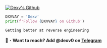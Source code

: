 <a href="https://www.youtube.com/watch?v=zL19uMsnpSU&t=1402s&ab_channel=cameronbarnett" target="_blank"> <img src="https://github.com/user-attachments/assets/d37d16d0-bbb5-4a5a-bfb2-59985f164d81" alt="Dexv's Github"/></a>

```python
DXVVAY = 'Dexv'
print(f'Follow {DXVVAY} on Github')
```
```python
Getting better at reverse engineering
```
📩・**Want to reach? Add @dexv0 on [Telegram](https://t.me/dexv0)**
